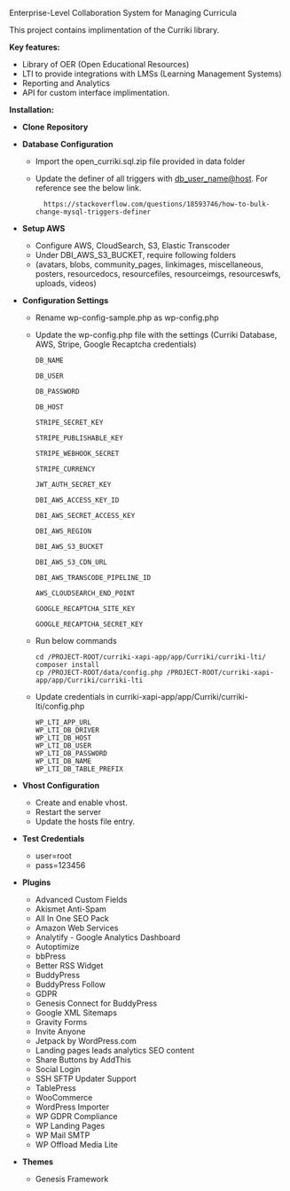 
Enterprise-Level Collaboration System for Managing Curricula

This project contains implimentation of the Curriki library.

**Key features:**

- Library of OER (Open Educational Resources) 
- LTI to provide integrations with LMSs (Learning Management Systems)
- Reporting and Analytics 
- API for custom interface implimentation.

**Installation:**



- **Clone** **Repository**

- **Database** **Configuration**
    - Import the open_curriki.sql.zip file provided in data folder
    - Update the definer of all triggers with [db_user_name@host](mailto:db_user_name@host). For reference see the below link.
        
            https://stackoverflow.com/questions/18593746/how-to-bulk-change-mysql-triggers-definer

- **Setup AWS**
	- Configure AWS, CloudSearch, S3, Elastic Transcoder
	- Under DBI_AWS_S3_BUCKET, require following folders
	- (avatars, blobs, community_pages, linkimages, miscellaneous, posters, resourcedocs, resourcefiles, resourceimgs, resourceswfs, uploads, videos)

- **Configuration Settings**
	- Rename wp-config-sample.php as wp-config.php
	- Update the wp-config.php file with the settings (Curriki Database, AWS, Stripe, Google Recaptcha credentials)

		```
		DB_NAME

		DB_USER

		DB_PASSWORD

		DB_HOST

		STRIPE_SECRET_KEY

		STRIPE_PUBLISHABLE_KEY

		STRIPE_WEBHOOK_SECRET

		STRIPE_CURRENCY

		JWT_AUTH_SECRET_KEY

		DBI_AWS_ACCESS_KEY_ID

		DBI_AWS_SECRET_ACCESS_KEY

		DBI_AWS_REGION

		DBI_AWS_S3_BUCKET

		DBI_AWS_S3_CDN_URL

		DBI_AWS_TRANSCODE_PIPELINE_ID

		AWS_CLOUDSEARCH_END_POINT

		GOOGLE_RECAPTCHA_SITE_KEY

		GOOGLE_RECAPTCHA_SECRET_KEY
		```

	- Run below commands

		```
		cd /PROJECT-ROOT/curriki-xapi-app/app/Curriki/curriki-lti/
		composer install
        cp /PROJECT-ROOT/data/config.php /PROJECT-ROOT/curriki-xapi-app/app/Curriki/curriki-lti
		```
	- Update credentials in curriki-xapi-app/app/Curriki/curriki-lti/config.php
		```
        WP_LTI_APP_URL
        WP_LTI_DB_DRIVER
        WP_LTI_DB_HOST
        WP_LTI_DB_USER
        WP_LTI_DB_PASSWORD
        WP_LTI_DB_NAME
        WP_LTI_DB_TABLE_PREFIX
		```

- **Vhost Configuration**
    - Create and enable vhost.
    - Restart the server
    - Update the hosts file entry.

- **Test Credentials**
    - user=root
    - pass=123456

- **Plugins**
    - Advanced Custom Fields
    - Akismet Anti-Spam
    - All In One SEO Pack
    - Amazon Web Services
    - Analytify - Google Analytics Dashboard
    - Autoptimize
    - bbPress
    - Better RSS Widget
    - BuddyPress
    - BuddyPress Follow
    - GDPR
    - Genesis Connect for BuddyPress
    - Google XML Sitemaps
    - Gravity Forms
    - Invite Anyone
    - Jetpack by WordPress.com
    - Landing pages leads analytics SEO content
    - Share Buttons by AddThis
    - Social Login
    - SSH SFTP Updater Support
    - TablePress
    - WooCommerce
    - WordPress Importer
    - WP GDPR Compliance
    - WP Landing Pages
    - WP Mail SMTP
    - WP Offload Media Lite

- **Themes**
    - Genesis Framework